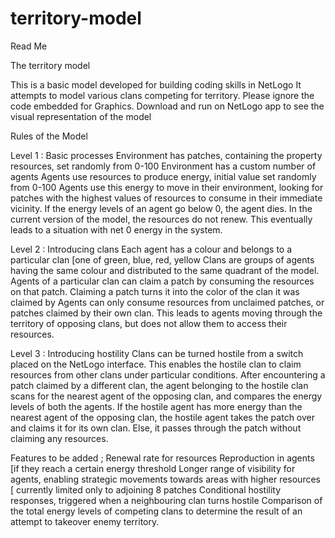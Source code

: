 # territory-model
Read Me 

The territory model 

This is a basic model developed for building coding skills in NetLogo
It attempts to model various clans competing for territory. 
Please ignore the code embedded for Graphics. 
Download and run on NetLogo app to see the visual representation of the model 

Rules of the Model 

Level 1 : Basic processes 
Environment has patches, containing the property resources, set randomly from 0-100 
Environment has a custom number of agents 
Agents use resources to produce energy, initial value set randomly from 0-100 
Agents use this energy to move in their environment, looking for patches with the highest values of resources to consume in their immediate vicinity. 
If the energy levels of an agent go below 0, the agent dies. 
In the current version of the model, the resources do not renew. This eventually leads to a situation with net 0 energy in the system. 

Level 2 : Introducing clans 
Each agent has a colour and belongs to a particular clan [one of green, blue, red, yellow 
Clans are groups of agents having the same colour and distributed to the same quadrant of the model. 
Agents of a particular clan can claim a patch by consuming the resources on that patch. Claiming a patch turns it into the color of the clan it was claimed by 
Agents can only consume resources from unclaimed patches, or patches claimed by their own clan. This leads to agents moving through the territory of opposing clans, but does not allow them to access their resources. 

Level 3 : Introducing hostility 
Clans can be turned hostile from a switch placed on the NetLogo interface. This enables the hostile clan to claim resources from other clans under particular conditions. After encountering a patch claimed by a different clan, the agent belonging to the hostile clan scans for the nearest agent of the opposing clan, and compares the energy levels of both the agents. If the hostile agent has more energy than the nearest agent of the opposing clan, the hostile agent takes the patch over and claims it for its own clan. Else, it passes through the patch without claiming any resources.

Features to be added ; 
Renewal rate for resources 
Reproduction in agents [if they reach a certain energy threshold 
Longer range of visibility for agents, enabling strategic movements towards areas with higher resources [ currently limited only to adjoining 8 patches 
Conditional hostility responses, triggered when a neighbouring clan turns hostile 
Comparison of the total energy levels of competing clans to determine the result of an attempt to takeover enemy territory.
